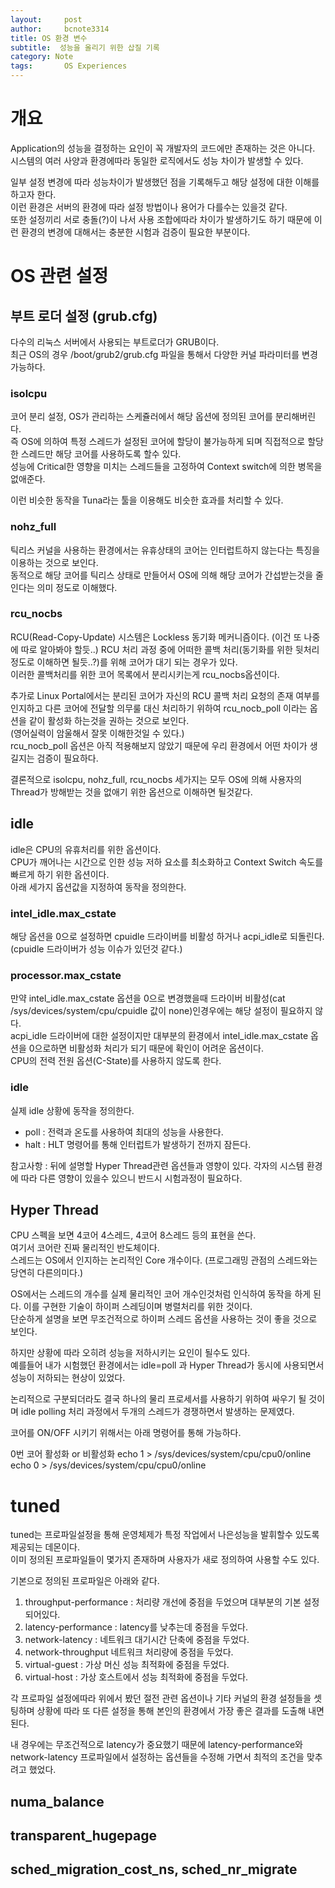 ```yaml
---
layout:     post
author:     bcnote3314
title: OS 환경 변수
subtitle:  성능을 올리기 위한 삽질 기록
category: Note
tags: 		OS Experiences
---
```


# 개요

Application의 성능을 결정하는 요인이 꼭 개발자의 코드에만 존재하는 것은 아니다.  
시스템의 여러 사양과 환경에따라 동일한 로직에서도 성능 차이가 발생할 수 있다.  

일부 설정 변경에 따라 성능차이가 발생했던 점을 기록해두고 해당 설정에 대한 이해를 하고자 한다.  
이런 환경은 서버의 환경에 따라 설정 방법이나 용어가 다를수는 있을것 같다.  
또한 설정끼리 서로 충돌(?)이 나서 사용 조합에따라 차이가 발생하기도 하기 때문에 이런 환경의 변경에 대해서는 충분한 시험과 검증이 필요한 부분이다.
 

# OS 관련 설정 

## 부트 로더 설정 (grub.cfg)

다수의 리눅스 서버에서 사용되는 부트로더가 GRUB이다.  
최근 OS의 경우 /boot/grub2/grub.cfg 파일을 통해서 다양한 커널 파라미터를 변경 가능하다.  

### isolcpu

코어 분리 설정, OS가 관리하는 스케쥴러에서 해당 옵션에 정의된 코어를 분리해버린다.  
즉 OS에 의하여 특정 스레드가 설정된 코어에 할당이 불가능하게 되며 직접적으로 할당한 스레드만 해당 코어를 사용하도록 할수 있다.  
성능에 Critical한 영향을 미치는 스레드들을 고정하여 Context switch에 의한 병목을 없애준다.  

이런 비슷한 동작을 Tuna라는 툴을 이용해도 비슷한 효과를 처리할 수 있다.  

### nohz_full

틱리스 커널을 사용하는 환경에서는 유휴상태의 코어는 인터럽트하지 않는다는 특징을 이용하는 것으로 보인다.  
동적으로 해당 코어를 틱리스 상태로 만들어서 OS에 의해 해당 코어가 간섭받는것을 줄인다는 의미 정도로 이해했다.  

### rcu_nocbs

RCU(Read-Copy-Update) 시스템은 Lockless 동기화 메커니즘이다.  (이건 또 나중에 따로 알아봐야 할듯..)
RCU 처리 과정 중에 어떠한 콜백 처리(동기화를 위한 뒷처리 정도로 이해하면 될듯..?)를 위해 코어가 대기 되는 경우가 있다.  
이러한 콜백처리를 위한 코어 목록에서 분리시키는게 rcu_nocbs옵션이다.  

추가로 Linux Portal에서는 분리된 코어가 자신의 RCU 콜백 처리 요청의 존재 여부를 인지하고 다른 코어에 전달할 의무룰 대신 처리하기 위하여 rcu_nocb_poll 이라는 옵션을 같이 활성화 하는것을 권하는 것으로 보인다.  
(영어실력이 암울해서 잘못 이해한것일 수 있다.)  
rcu_nocb_poll 옵션은 아직 적용해보지 않았기 때문에 우리 환경에서 어떤 차이가 생길지는 검증이 필요하다.

결론적으로 isolcpu, nohz_full, rcu_nocbs 세가지는 모두 OS에 의해 사용자의 Thread가 방해받는 것을 없애기 위한 옵션으로 이해하면 될것같다.

## idle

idle은 CPU의 유휴처리를 위한 옵션이다.  
CPU가 깨어나는 시간으로 인한 성능 저하 요소를 최소화하고 Context Switch 속도를 빠르게 하기 위한 옵션이다.  
아래 세가지 옵션값을 지정하여 동작을 정의한다.  

### intel_idle.max_cstate 

해당 옵션을 0으로 설정하면 cpuidle 드라이버를 비활성 하거나 acpi_idle로 되돌린다. (cpuidle 드라이버가 성능 이슈가 있던것 같다.)  

### processor.max_cstate

만약 intel_idle.max_cstate 옵션을 0으로 변경했을때 드라이버 비활성(cat /sys/devices/system/cpu/cpuidle 값이 none)인경우에는 해당 설정이 필요하지 않다.  
acpi_idle 드라이버에 대한 설정이지만 대부분의 환경에서 intel_idle.max_cstate 옵션을 0으로하면 비활성화 처리가 되기 때문에 확인이 어려운 옵션이다.  
CPU의 전력 전원 옵션(C-State)를 사용하지 않도록 한다.

### idle

실제 idle 상황에 동작을 정의한다.  

* poll : 전력과 온도를 사용하여 최대의 성능을 사용한다.
* halt : HLT 명령어를 통해 인터럽트가 발생하기 전까지 잠든다.   

참고사항 : 뒤에 설명할 Hyper Thread관련 옵션들과 영향이 있다. 각자의 시스템 환경에 따라 다른 영향이 있을수 있으니 반드시 시험과정이 필요하다.  

## Hyper Thread

CPU 스펙을 보면 4코어 4스레드, 4코어 8스레드 등의 표현을 쓴다.  
여기서 코어란 진짜 물리적인 반도체이다.  
스레드는 OS에서 인지하는 논리적인 Core 개수이다. (프로그래밍 관점의 스레드와는 당연히 다른의미다.)  

OS에서는 스레드의 개수를 실제 물리적인 코어 개수인것처럼 인식하여 동작을 하게 된다. 이를 구현한 기술이 하이퍼 스레딩이며 병렬처리를 위한 것이다.  
단순하게 설명을 보면 무조건적으로 하이퍼 스레드 옵션을 사용하는 것이 좋을 것으로 보인다.  

하지만 상황에 따라 오히려 성능을 저하시키는 요인이 될수도 있다.  
예를들어 내가 시험했던 환경에서는 idle=poll 과 Hyper Thread가 동시에 사용되면서 성능이 저하되는 현상이 있었다.  

논리적으로 구분되더라도 결국 하나의 물리 프로세서를 사용하기 위하여 싸우기 될 것이며 idle polling 처리 과정에서 두개의 스레드가 경쟁하면서 발생하는 문제였다.  

코어를 ON/OFF 시키기 위해서는 아래 명령어를 통해 가능하다.  

0번 코어 활성화 or 비활성화
echo 1 > /sys/devices/system/cpu/cpu0/online
echo 0 > /sys/devices/system/cpu/cpu0/online


# tuned

tuned는 프로파일설정을 통해 운영체제가 특정 작업에서 나은성능을 발휘할수 있도록 제공되는 데몬이다.  
이미 정의된 프로파일들이 몇가지 존재하며 사용자가 새로 정의하여 사용할 수도 있다.  

기본으로 정의된 프로파일은 아래와 같다.  

1. throughput-performance : 처리량 개선에 중점을 두었으며 대부분의 기본 설정되어있다.  
2. latency-performance : latency를 낮추는데 중점을 두었다.  
3. network-latency : 네트워크 대기시간 단축에 중점을 두었다.  
4. network-throughput 네트워크 처리량에 중점을 두었다.  
5. virtual-guest : 가상 머신 성능 최적화에 중점을 두었다.  
6. virtual-host : 가상 호스트에서 성능 최적화에 중점을 두었다.

각 프로파일 설정에따라 위에서 봤던 절전 관련 옵션이나 기타 커널의 환경 설정들을 셋팅하며 상황에 따라 또 다른 설정을 통해 본인의 환경에서 가장 좋은 결과를 도출해 내면된다.  

내 경우에는 무조건적으로 latency가 중요했기 때문에 latency-performance와 network-latency 프로파일에서 설정하는 옵션들을 수정해 가면서 최적의 조건을 맞추려고 했었다. 

## numa_balance
## transparent_hugepage
## sched_migration_cost_ns, sched_nr_migrate  

